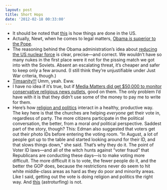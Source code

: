 ```yaml
---
layout: post
title: Short Hops
date: '2012-02-18 00:33:00'
---
```



- It should be noted that [this](http://www.bbc.co.uk/news/business-17072211) is how things are done in the US.
- Actually, Newt, when he comes to legal matters, [Obama *is* superior to the Pope](http://www.rightwingwatch.org/content/gingrich-administration-believes-obama-superior-pope).
- The reasoning behind the Obama administration’s idea about [reducing the US nuclear force](http://motherjones.com/politics/2012/02/nuclear-weapons-reduction-obama) is clear, precise—and correct. We wouldn’t have so many nukes in the first place were it not for the pissing match we got into with the Soviets. Absent an escalating threat, it’s cheaper and safer to keep only a few around. (I still think they’re unjustifiable under Just War criteria, though.)
- [Timsanity!!!](http://www.chnonline.org/component/content/article/11022-.html) Umm, yeah. Eww.
- I have no idea if it’s true, but if [Media Matters did get $50,000 to monitor conservative religious news outlets](http://www.christianpost.com/news/media-matters-received-50000-grant-money-to-monitor-religious-media-69706/), good on them. The only problem I’d have with it is that they didn’t use some of the money to pay me to write for them.
- Here’s how [religion and politics](http://www.jsonline.com/news/milwaukee/churches-get-the-word-out-on-new-voter-id-rules-b147p2b-139487808.html) interact in a healthy, productive way. The key here is that the churches are helping *everyone* get their vote in, regardless of party. The more citizens participate in the political conversation, the better, from a moral *and* political perspective. Saddest part of the story, though? This: Edman also suggested that voters get out their photo IDs before entering the voting room. “In August, a lot of people got up to the table and started looking around for their ID, and that slows things down,” she said.
That’s why they do it. The point of Voter ID laws—and all of the witch hunts against “voter fraud” that Republicans are conducting these days—is to make voting more difficult. The more difficult it is to vote, the fewer people do it, and the better the GOP does, because the restrictions never do seem to hit white middle-class areas as hard as they do poor and minority areas. Like I said, getting out the vote is doing religion and politics the right way. And [this](http://www.jsonline.com/news/wisconsin/leaked-documents-detail-operation-angry-badger-u447pp9-139483133.html) (astroturfing) is not.


